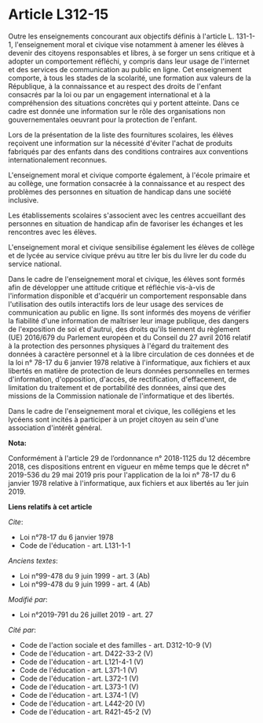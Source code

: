 # Article L312-15

Outre les enseignements concourant aux objectifs définis à l'article L. 131-1-1, l'enseignement moral et civique vise
notamment à amener les élèves à devenir des citoyens responsables et libres, à se forger un sens critique et à adopter un
comportement réfléchi, y compris dans leur usage de l'internet et des services de communication au public en ligne. Cet
enseignement comporte, à tous les stades de la scolarité, une formation aux valeurs de la République, à la connaissance et au
respect des droits de l'enfant consacrés par la loi ou par un engagement international et à la compréhension des situations
concrètes qui y portent atteinte. Dans ce cadre est donnée une information sur le rôle des organisations non gouvernementales
oeuvrant pour la protection de l'enfant.

Lors de la présentation de la liste des fournitures scolaires, les élèves reçoivent une information sur la nécessité d'éviter
l'achat de produits fabriqués par des enfants dans des conditions contraires aux conventions internationalement reconnues.

L'enseignement moral et civique comporte également, à l'école primaire et au collège, une formation consacrée à la
connaissance et au respect des problèmes des personnes en situation de handicap dans une société inclusive.

Les établissements scolaires s'associent avec les centres accueillant des personnes en situation de handicap afin de
favoriser les échanges et les rencontres avec les élèves.

L'enseignement moral et civique sensibilise également les élèves de collège et de lycée au service civique prévu au titre Ier
bis du livre Ier du code du service national.

Dans le cadre de l'enseignement moral et civique, les élèves sont formés afin de développer une attitude critique et
réfléchie vis-à-vis de l'information disponible et d'acquérir un comportement responsable dans l'utilisation des outils
interactifs lors de leur usage des services de communication au public en ligne. Ils sont informés des moyens de vérifier la
fiabilité d'une information de maîtriser leur image publique, des dangers de l'exposition de soi et d'autrui, des droits
qu'ils tiennent du règlement (UE) 2016/679 du Parlement européen et du Conseil du 27 avril 2016 relatif à la protection des
personnes physiques à l'égard du traitement des données à caractère personnel et à la libre circulation de ces données et de
la loi n° 78-17 du 6 janvier 1978 relative à l'informatique, aux fichiers et aux libertés en matière de protection de leurs
données personnelles en termes d'information, d'opposition, d'accès, de rectification, d'effacement, de limitation du
traitement et de portabilité des données, ainsi que des missions de la Commission nationale de l'informatique et des
libertés.

Dans le cadre de l'enseignement moral et civique, les collégiens et les lycéens sont incités à participer à un projet citoyen
au sein d'une association d'intérêt général.

**Nota:**

Conformément à l'article 29 de l’ordonnance n° 2018-1125 du 12 décembre 2018, ces dispositions entrent en vigueur en même
temps que le décret n° 2019-536 du 29 mai 2019 pris pour l'application de la loi n° 78-17 du 6 janvier 1978 relative à
l'informatique, aux fichiers et aux libertés au 1er juin 2019.

**Liens relatifs à cet article**

_Cite_:

  - Loi n°78-17 du 6 janvier 1978
  - Code de l'éducation - art. L131-1-1

_Anciens textes_:

  - Loi n°99-478 du 9 juin 1999 - art. 3 (Ab)
  - Loi n°99-478 du 9 juin 1999 - art. 4 (Ab)

_Modifié par_:

  - Loi n°2019-791 du 26 juillet 2019 - art. 27

_Cité par_:

  - Code de l'action sociale et des familles - art. D312-10-9 (V)
  - Code de l'éducation - art. D422-33-2 (V)
  - Code de l'éducation - art. L121-4-1 (V)
  - Code de l'éducation - art. L371-1 (V)
  - Code de l'éducation - art. L372-1 (V)
  - Code de l'éducation - art. L373-1 (V)
  - Code de l'éducation - art. L374-1 (V)
  - Code de l'éducation - art. L442-20 (V)
  - Code de l'éducation - art. R421-45-2 (V)
